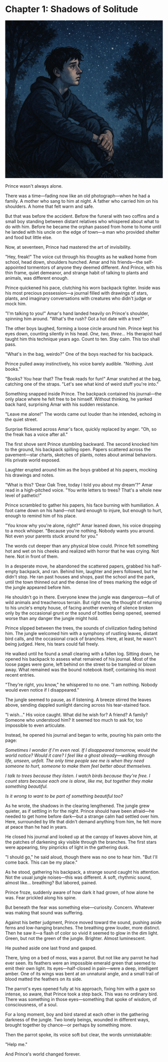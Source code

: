 # Chapter 1: Shadows of Solitude

![Logo](assets/logo.png)

Prince wasn't always alone.

There was a time—fading now like an old photograph—when he had a family. A mother who sang to him at night. A father who carried him on his shoulders. A home that felt warm and safe.

But that was before the accident. Before the funeral with two coffins and a small boy standing between distant relatives who whispered about what to do with him. Before he became the orphan passed from home to home until he landed with his uncle on the edge of town—a man who provided shelter and food but little else.

Now, at seventeen, Prince had mastered the art of invisibility.

"Hey, freak!" The voice cut through his thoughts as he walked home from school, head down, shoulders hunched. Amar and his friends—the self-appointed tormentors of anyone they deemed different. And Prince, with his thin frame, quiet demeanor, and strange habit of talking to plants and animals, was different enough.

Prince quickened his pace, clutching his worn backpack tighter. Inside was his most precious possession—a journal filled with drawings of stars, plants, and imaginary conversations with creatures who didn't judge or mock him.

"I'm talking to you!" Amar's hand landed heavily on Prince's shoulder, spinning him around. "What's the rush? Got a hot date with a tree?"

The other boys laughed, forming a loose circle around him. Prince kept his eyes down, counting silently in his head. *One, two, three...* His therapist had taught him this technique years ago. Count to ten. Stay calm. This too shall pass.

"What's in the bag, weirdo?" One of the boys reached for his backpack.

Prince pulled away instinctively, his voice barely audible. "Nothing. Just books."

"Books? You hear that? The freak reads for fun!" Amar snatched at the bag, catching one of the straps. "Let's see what kind of weird stuff you're into."

Something snapped inside Prince. The backpack contained his journal—the only place where he felt free to be himself. Without thinking, he yanked back hard, surprising Amar with his sudden resistance.

"Leave me alone!" The words came out louder than he intended, echoing in the quiet street.

Surprise flickered across Amar's face, quickly replaced by anger. "Oh, so the freak has a voice after all."

The first shove sent Prince stumbling backward. The second knocked him to the ground, his backpack spilling open. Papers scattered across the pavement—star charts, sketches of plants, notes about animal behaviors. His private world exposed.

Laughter erupted around him as the boys grabbed at his papers, mocking his drawings and notes.

"What is this? 'Dear Oak Tree, today I told you about my dream'?" Amar read in a high-pitched voice. "You write letters to trees? That's a whole new level of pathetic!"

Prince scrambled to gather his papers, his face burning with humiliation. A foot came down on his hand—not hard enough to injure, but enough to hurt, enough to remind him of his place.

"You know why you're alone, right?" Amar leaned down, his voice dropping to a mock whisper. "Because you're nothing. Nobody wants you around. Not even your parents stuck around for you."

The words cut deeper than any physical blow could. Prince felt something hot and wet on his cheeks and realized with horror that he was crying. Not here. Not in front of them.

In a desperate move, he abandoned the scattered papers, grabbed his half-empty backpack, and ran. Behind him, laughter and jeers followed, but he didn't stop. He ran past houses and shops, past the school and the park, until the town thinned out and the dense line of trees marking the edge of the jungle appeared before him.

He shouldn't go in there. Everyone knew the jungle was dangerous—full of wild animals and treacherous terrain. But right now, the thought of returning to his uncle's empty house, of facing another evening of silence broken only by the occasional grunt or the sound of bottles being opened, seemed worse than any danger the jungle might hold.

Prince slipped between the trees, the sounds of civilization fading behind him. The jungle welcomed him with a symphony of rustling leaves, distant bird calls, and the occasional crack of branches. Here, at least, he wasn't being judged. Here, his tears could fall freely.

He walked until he found a small clearing with a fallen log. Sitting down, he opened his backpack to assess what remained of his journal. Most of the loose pages were gone, left behind on the street to be trampled or blown away. What remained was the bound notebook itself, containing his most recent entries.

"They're right, you know," he whispered to no one. "I am nothing. Nobody would even notice if I disappeared."

The jungle seemed to pause, as if listening. A breeze stirred the leaves above, sending dappled sunlight dancing across his tear-stained face.

"I wish..." His voice caught. What did he wish for? A friend? A family? Someone who understood him? It seemed too much to ask for, too impossible to even articulate.

Instead, he opened his journal and began to write, pouring his pain onto the page:

*Sometimes I wonder if I'm even real. If I disappeared tomorrow, would the world notice? Would it care? I feel like a ghost already—walking through life, unseen, unfelt. The only time people see me is when they need someone to hurt, someone to make them feel better about themselves.*

*I talk to trees because they listen. I watch birds because they're free. I count stars because each one is alone, like me, but together they make something beautiful.*

*Is it wrong to want to be part of something beautiful too?*

As he wrote, the shadows in the clearing lengthened. The jungle grew quieter, as if settling in for the night. Prince should have been afraid—he needed to get home before dark—but a strange calm had settled over him. Here, surrounded by life that didn't demand anything from him, he felt more at peace than he had in years.

He closed his journal and looked up at the canopy of leaves above him, at the patches of darkening sky visible through the branches. The first stars were appearing, tiny pinpricks of light in the gathering dusk.

"I should go," he said aloud, though there was no one to hear him. "But I'll come back. This can be my place."

As he stood, gathering his backpack, a strange sound caught his attention. Not the usual jungle noises—this was different. A soft, rhythmic sound, almost like... breathing? But labored, pained.

Prince froze, suddenly aware of how dark it had grown, of how alone he was. Fear prickled along his spine.

But beneath the fear was something else—curiosity. Concern. Whatever was making that sound was suffering.

Against his better judgment, Prince moved toward the sound, pushing aside ferns and low-hanging branches. The breathing grew louder, more distinct. Then he saw it—a flash of color so vivid it seemed to glow in the dim light. Green, but not the green of the jungle. Brighter. Almost luminescent.

He pushed aside one last frond and gasped.

There, lying on a bed of moss, was a parrot. But not like any parrot he had ever seen. Its feathers were an impossible emerald green that seemed to emit their own light. Its eyes—half-closed in pain—were a deep, intelligent amber. One of its wings was bent at an unnatural angle, and a small trail of blood matted the feathers on its side.

The parrot's eyes opened fully at his approach, fixing him with a gaze so intense, so aware, that Prince took a step back. This was no ordinary bird. There was something in those eyes—something that spoke of wisdom, of consciousness, of a soul.

For a long moment, boy and bird stared at each other in the gathering darkness of the jungle. Two lonely beings, wounded in different ways, brought together by chance—or perhaps by something more.

Then the parrot spoke, its voice soft but clear, the words unmistakable:

"Help me."

And Prince's world changed forever.
